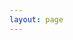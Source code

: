 ```yaml
---
layout: page
---
```

<script setup>
import {
  VPTeamPage,
  VPTeamPageTitle,
  VPTeamMembers
} from 'vitepress/theme'

const members = [
  {
    avatar: 'https://avatars.githubusercontent.com/u/159210471?v=4',
    name: 'Daniel',
    title: '努力，不一定會成功；\n 但不努力，一定會很輕鬆。',
    links: [
      { icon: 'github', link: 'https://github.com/daniel003051' }
    ]
  }
]
</script>

<VPTeamPage>
  <VPTeamPageTitle>
    <template #title>
      關於作者
    </template>
    <template #lead>
      Hi，我是 Daniel，<br>
      我的自介到此結束，謝謝大家。
    </template>
  </VPTeamPageTitle>
  <VPTeamMembers
    :members="members"
  />
</VPTeamPage>

<style>
.about__link {
  color: #42a6ff;
}
</style>